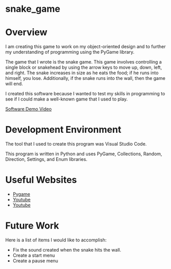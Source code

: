 # snake_game

# Overview

I am creating this game to work on my object-oriented design and to further my understanding of programming using the PyGame library.

The game that I wrote is the snake game. This game involves controlling a single block or snakehead by using the arrow keys to move up, down, left, and right. The snake increases in size as he eats the food; if he runs into himself, you lose. Additionally, if the snake runs into the wall, then the game will end.

I created this software because I wanted to test my skills in programming to see if I could make a well-known game that I used to play.

[Software Demo Video](https://youtu.be/wbixXS8pKew)

# Development Environment

The tool that I used to create this program was Visual Studio Code.

This program is written in Python and uses PyGame, Collections, Random, Direction, Settings, and Enum libraries.

# Useful Websites

-  [Pygame](https://www.pygame.org/tags/snake)
-  [Youtube](https://www.youtube.com/watch?v=K5F-aGDIYaM&list=PL6gx4Cwl9DGAjkwJocj7vlc_mFU-4wXJq&index=2)
-  [Youtube](https://www.youtube.com/watch?v=QFvqStqPCRU)

# Future Work

Here is a list of items I would like to accomplish:

-  Fix the sound created when the snake hits the wall.
-  Create a start menu
-  Create a pause menu
